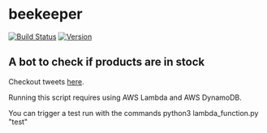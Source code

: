 # beekeeper
[![Build Status](https://dev.azure.com/scottbreitenbach/scottbreitenbach/_apis/build/status/sbreitenbach.beekeeper?branchName=azure-pipelines)](https://dev.azure.com/scottbreitenbach/scottbreitenbach/_build/latest?definitionId=6&branchName=azure-pipelines) [![Version](https://img.shields.io/github/v/release/sbreitenbach/beekeeper)](https://img.shields.io/github/v/release/sbreitenbach/beekeeper)

## A bot to check if products are in stock

Checkout tweets [here](https://twitter.com/beekeep86576354).

Running this script requires using AWS Lambda and AWS DynamoDB.

You can trigger a test run with the commands python3 lambda_function.py "test"